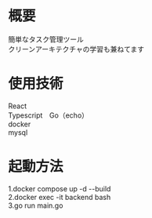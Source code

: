 # 概要
簡単なタスク管理ツール  
クリーンアーキテクチャの学習も兼ねてます

# 使用技術
React  
Typescript　Go（echo）  
docker  
mysql

# 起動方法
1.docker compose up -d --build  
2.docker exec -it backend bash  
3.go run main.go  
